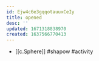 ```yaml
---
id: Ejw4c6e3gqqotauuxCeIy
title: opened
desc: ''
updated: 1671318838970
created: 1637566770413
---
```




- [[c.Sphere]] #shapow #activity

